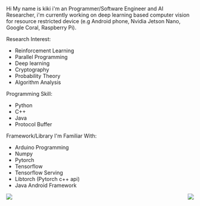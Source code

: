 Hi My name is kiki i'm an Programmer/Software Engineer and AI Researcher, i'm currently working on deep learning based computer vision for resource restricted device (e.g Android phone, Nvidia Jetson Nano, Google Coral, Raspberry Pi).

Research Interest:
- Reinforcement Learning
- Parallel Programming
- Deep learning
- Cryptography 
- Probability Theory
- Algorithm Analysis

Programming Skill:
- Python
- C++
- Java
- Protocol Buffer

Framework/Library I'm Familiar With:
- Arduino Programming
- Numpy 
- Pytorch
- Tensorflow
- Tensorflow Serving
- Libtorch (Pytorch c++ api)
- Java Android Framework

<p align="center">
  <a>
    <img align="left" src="https://github-readme-stats.vercel.app/api?username=kikirizki&count_private=true&show_icons=true&hide_rank=true"></img>
  </a>
  <a>
    <img align="right" src="https://github-readme-stats.vercel.app/api/top-langs/?username=kikirizki&layout=default&theme=vue&hide=fortran"></img>
  </a>
</p>
